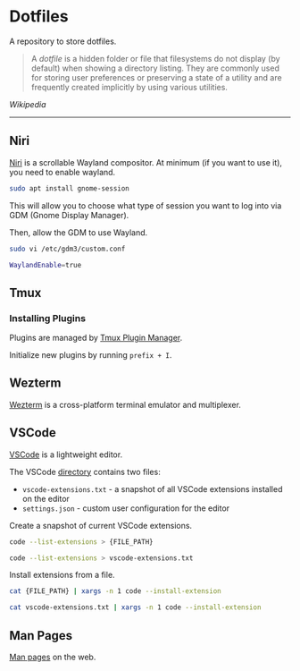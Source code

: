 # Dotfiles

A repository to store dotfiles.

> A _dotfile_ is a hidden folder or file that filesystems do not display (by default) when showing a directory listing.
> They are commonly used for storing user preferences or preserving a state of a utility and are frequently created
> implicitly by using various utilities.

_Wikipedia_

---

## Niri

[Niri](https://github.com/YaLTeR/niri) is a scrollable Wayland compositor. At minimum (if you want to use it), you need to enable wayland.

```sh
sudo apt install gnome-session
```

This will allow you to choose what type of session you want to log into via GDM (Gnome Display Manager).

Then, allow the GDM to use Wayland.

```sh
sudo vi /etc/gdm3/custom.conf
```

```sh
WaylandEnable=true
```

## Tmux

### Installing Plugins

Plugins are managed by [Tmux Plugin Manager](https://github.com/tmux-plugins/tpm).

Initialize new plugins by running `prefix + I`.

## Wezterm

[Wezterm](https://wezfurlong.org/wezterm/index.html) is a cross-platform terminal emulator and multiplexer.

## VSCode

[VSCode](https://code.visualstudio.com/) is a lightweight editor.

The VSCode [directory](./vscode/) contains two files:

- `vscode-extensions.txt` - a snapshot of all VSCode extensions installed on the editor
- `settings.json` - custom user configuration for the editor

Create a snapshot of current VSCode extensions.

```sh
code --list-extensions > {FILE_PATH}

code --list-extensions > vscode-extensions.txt
```

Install extensions from a file.

```sh
cat {FILE_PATH} | xargs -n 1 code --install-extension

cat vscode-extensions.txt | xargs -n 1 code --install-extension
```

## Man Pages

[Man pages](https://www.mankier.com/) on the web.
